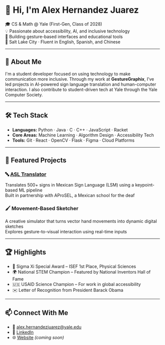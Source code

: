 # 👋 Hi, I'm Alex Hernandez Juarez

🎓 CS & Math @ Yale (First-Gen, Class of 2028)  
💡 Passionate about accessibility, AI, and inclusive technology  
🤖 Building gesture-based interfaces and educational tools  
📍 Salt Lake City · Fluent in English, Spanish, and Chinese  

---

## 💼 About Me

I'm a student developer focused on using technology to make communication more inclusive. Through my work at **GestureGraphix**, I’ve led projects in AI-powered sign language translation and human-computer interaction. I also contribute to student-driven tech at Yale through the Yale Computer Society.

---

## 🛠 Tech Stack

- **Languages:** Python · Java · C · C++ · JavaScript · Racket  
- **Core Areas:** Machine Learning · Algorithm Design · Accessibility Tech  
- **Tools:** Git · React · OpenCV · Flask · Figma · Cloud Platforms

---

## 🚀 Featured Projects

### 🔤 [ASL Translator](https://github.com/GestureGraphix/asl-translator)  
Translates 500+ signs in Mexican Sign Language (LSM) using a keypoint-based ML pipeline  
Built in partnership with AProSEL, a Mexican school for the deaf

### 🖌️ Movement-Based Sketcher  
A creative simulator that turns vector hand movements into dynamic digital sketches  
Explores gesture-to-visual interaction using real-time inputs

---

## 🏆 Highlights

- 🏅 Sigma Xi Special Award – ISEF 1st Place, Physical Sciences  
- 🌍 National STEM Champion – Featured by National Inventors Hall of Fame  
- 🇺🇸 USAID Science Champion – For work in global accessibility  
- ✉️ Letter of Recognition from President Barack Obama  

---

## 📫 Connect With Me

- 📧 alex.hernandezjuarez@yale.edu  
- 🔗 [LinkedIn](https://www.linkedin.com/in/alex-hernandez-juarez-a2231b239/)  
- 🌐 [Website](https://gesturegraphix.github.io) *(coming soon)*  

